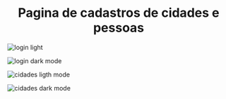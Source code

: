 <h1 align="center"> Pagina de cadastros de cidades e pessoas </h1>

![login light](https://user-images.githubusercontent.com/97629782/178925561-00cdc373-3c8e-4c9c-8d4f-610877bcccd6.JPG)


![login dark mode](https://user-images.githubusercontent.com/97629782/178925607-dbac5290-1476-4ee6-9478-0bdeeeb7f0ef.JPG)



![cidades ligth mode](https://user-images.githubusercontent.com/97629782/178925626-80160d50-0a33-4561-9a53-586b664c64ce.JPG)




![cidades dark mode](https://user-images.githubusercontent.com/97629782/178925642-b11a8e69-35d5-41b5-b5ab-878388cd10b7.JPG)
